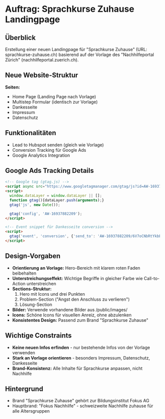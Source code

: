 # Auftrag: Sprachkurse Zuhause Landingpage

## Überblick
Erstellung einer neuen Landingpage für "Sprachkurse Zuhause" (URL: sprachkurse-zuhause.ch) basierend auf der Vorlage des "Nachhilfeportal Zürich" (nachhilfeportal.zuerich.ch).

## Neue Website-Struktur
**Seiten:**
- Home Page (Landing Page nach Vorlage)
- Multistep Formular (identisch zur Vorlage)
- Dankesseite
- Impressum
- Datenschutz

## Funktionalitäten
- Lead to Hubspot senden (gleich wie Vorlage)
- Conversion Tracking für Google Ads
- Google Analytics Integration

## Google Ads Tracking Details
```html
<!-- Google tag (gtag.js) -->
<script async src="https://www.googletagmanager.com/gtag/js?id=AW-16937882209"></script>
<script>
  window.dataLayer = window.dataLayer || [];
  function gtag(){dataLayer.push(arguments);}
  gtag('js', new Date());

  gtag('config', 'AW-16937882209');
</script>

<!-- Event snippet für Dankesseite conversion -->
<script>
  gtag('event', 'conversion', {'send_to': 'AW-16937882209/6V7oCNbRtYkbEOGkzow_'});
</script>
```

## Design-Vorgaben
- **Orientierung an Vorlage:** Hero-Bereich mit klarem roten Faden beibehalten
- **Unterstreichungseffekt:** Wichtige Begriffe in gleicher Farbe wie Call-to-Action unterstreichen
- **Sections-Struktur:** 
  1. Hero mit Icons und drei Punkten
  2. Problem-Section ("Angst den Anschluss zu verlieren")  
  3. Lösung-Section
- **Bilder:** Verwende vorhandene Bilder aus /public/images/
- **Icons:** Schöne Icons für visuellen Anreiz, ohne abzulenken
- **Konsistentes Design:** Passend zum Brand "Sprachkurse Zuhause"

## Wichtige Constraints
- **Keine neuen Infos erfinden** - nur bestehende Infos von der Vorlage verwenden
- **Stark an Vorlage orientieren** - besonders Impressum, Datenschutz, Dankesseite
- **Brand-Konsistenz:** Alle Inhalte für Sprachkurse anpassen, nicht Nachhilfe

## Hintergrund
- Brand "Sprachkurse Zuhause" gehört zur Bildungsinstitut Fokus AG
- Hauptbrand: "Fokus Nachhilfe" - schweizweite Nachhilfe zuhause für alle Altersgruppen